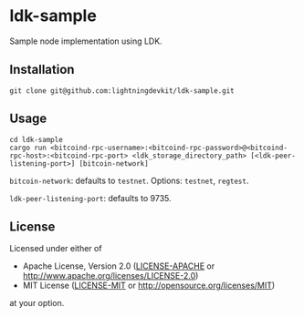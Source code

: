 # ldk-sample
Sample node implementation using LDK.

## Installation
```
git clone git@github.com:lightningdevkit/ldk-sample.git
```

## Usage
```
cd ldk-sample
cargo run <bitcoind-rpc-username>:<bitcoind-rpc-password>@<bitcoind-rpc-host>:<bitcoind-rpc-port> <ldk_storage_directory_path> [<ldk-peer-listening-port>] [bitcoin-network]
```
`bitcoin-network`: defaults to `testnet`. Options: `testnet`, `regtest`.

`ldk-peer-listening-port`: defaults to 9735.

## License

Licensed under either of

 * Apache License, Version 2.0 ([LICENSE-APACHE](LICENSE-APACHE) or http://www.apache.org/licenses/LICENSE-2.0)
 * MIT License ([LICENSE-MIT](LICENSE-MIT) or http://opensource.org/licenses/MIT)

at your option.
